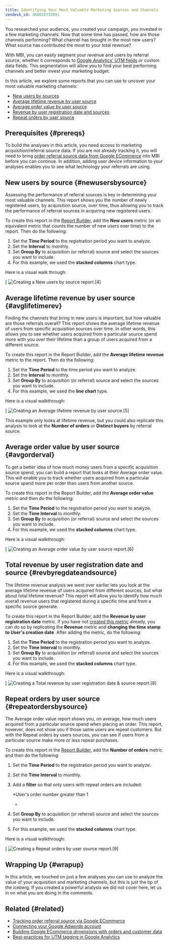 ```yaml
---
title: Identifying Your Most Valuable Marketing Sources and Channels
zendesk_id: 360016732991
---
```


You researched your audience, you created your campaign, you invested in a few marketing channels. Now that some time has passed, how are those channels performing? What channel has brought in the most new users? What source has contributed the most to your total revenue?

With MBI, you can easily segment your revenue and users by referral source, whether it corresponds to [Google Analytics' UTM fields](https://support.google.com/analytics/answer/1191184?hl=en) or custom data fields. This segmentation will allow you to find your best performing channels and better invest your marketing budget.

In this article, we explore some reports that you can use to uncover your most valuable marketing channels:

* [New users by sources](../#newusersbysource)
* [Average lifetime revenue by user source](../#avglifetimerev)
* [Average order value by user source](../#avgorderval)
* [Revenue by user registration date and sources](../#revbyregdateandsource)
* [Repeat orders by user source](../#repeatordersbysource)

## Prerequisites {#prereqs}

To build the analyses in this article, you need access to marketing acquisition/referral source data. If you are not already tracking it, you will need to bring [order referral source data from Google ECommerce](../importing-data/integrations/google-ecommerce.md) into MBI before you can continue. In addition, adding user device information to your analyses enables you to see what technology your referrals are using.

## New users by source {#newusersbysource}

Assessing the performance of referral sources is key in determining your most valuable channels. This report shows you the number of newly registered users, by acquisition source, over time, thus allowing you to track the performance of referral sources in acquiring new registered users.

To create this report in the [Report Builder](../../tutorials/using-visual-report-builder.md), add the **New users** metric (or an equivalent metric that counts the number of new users over time) to the report. Then do the following:

1. Set the **Time Period** to the registration period you want to analyze.
1. Set the **Interval** to monthly.
1. Set **Group By** to acquisition (or referral) source and select the sources you want to include.
1. For this example, we used the **stacked columns** chart type.

Here is a visual walk through:

[ ![Creating a New users by source report.](../../assets/New_Users_by_source.gif)<!--{: style="max-width: 500px;"}-->[4]<!--{: data-lightbox="image-1" data-title="Creating a New users by source report."}-->


## Average lifetime revenue by user source {#avglifetimerev}

Finding the channels that bring in new users is important, but how valuable are those referrals overall? This report shows the average lifetime revenue of users from specific acquisition sources over time. In other words, this allows you to see whether users acquired from a particular source spend more with you over their lifetime than a group of users acquired from a different source.

To create this report in the Report Builder, add the **Average lifetime revenue** metric to the report. Then do the following:

1. Set the **Time Period** to the time period you want to analyze.
1. Set the **Interval** to monthly.
1. Set **Group By** to acquisition (or referral) source and select the sources you want to include.
1. For this example, we used the **line chart** type.

Here is a visual walkthrough:

[ ![Creating an Average lifetime revenue by user source.](../../assets/Lifetime_revenue_by_user_source.gif)<!--{: style="max-width: 500px;"}-->[5]<!--{: data-lightbox="image-1" data-title="Creating an Average lifetime revenue by user source report."}-->

This example only looks at lifetime revenue, but you could also replicate this analysis to look at the **Number of orders** or **Distinct buyers** by referral source.

## Average order value by user source {#avgorderval}

To get a better idea of how much money users from a specific acquisition source spend, you can build a report that looks at their Average order value. This will enable you to track whether users acquired from a particular source spend more per order than users from another source.

To create this report in the Report Builder, add the **Average order value** metric and then do the following:

1. Set the **Time Period** to the registration period you want to analyze.
1. Set the **Time Interval** to monthly.
1. Set **Group By** to acquisition (or referral) source and select the sources you want to include.
1. For this example, we used the **stacked columns** chart type.

Here is a visual walkthrough:

[ ![Creating an Average order value by user source report.](../../assets/Average_order_value_by_source.gif)<!--: style="max-width: 500px;"}-->[6]<!--{: data-lightbox="image-1" data-title="Creating an Average order value by user source report."}-->

## Total revenue by user registration date and source {#revbyregdateandsource}

The lifetime revenue analysis we went over earlier lets you look at the average lifetime revenue of users acquired from different sources, but what about total lifetime revenue? This report will allow you to identify how much overall revenue users that registered during a specific time and from a specific source generate.

To create this report in the Report Builder, add the **Revenue by user registration date** metric. If you have not [created this metric](../../data-user/reports/ess-manage-data-metrics.md) already, you can do so by replicating the **Revenue** metric and **changing the time stamp to User's creation date**. After adding the metric, do the following:

1. Set the **Time Period** to the registration period you want to analyze.
1. Set the **Time Interval** to monthly.
1. Set **Group By** to acquisition (or referral) source and select the sources you want to include.
1. For this example, we used the **stacked columns** chart type.

Here is a visual walkthrough:

[ ![Creating a Total revenue by user registration date &amp; source report.](../../assets/Revenue_by_user_registration_date_and_source.gif)<!--{: style="max-width: 500px;"}-->[8]<!--{: data-lightbox="image-1" data-title="Creating a Total revenue by user registration date &amp; source report."}-->

## Repeat orders by user source {#repeatordersbysource}

The Average order value report shows you, on average, how much users acquired from a particular source spend when placing an order. This report, however, does not show you if those same users are repeat customers. But with the Repeat orders by users sources, you can see if users from a particular source make more or less repeat purchases.

To create this report in the [Report Builder](../../tutorials/using-visual-report-builder.md), add the **Number of orders** metric and then do the following:

1. Set the **Time Period** to the registration period you want to analyze.
1. Set the **Time Interval** to monthly.
1. Add a **filter** so that only users with repeat orders are included:

    *User's order number greater than 1

    *
1. Set **Group By** to acquisition (or referral) source and select the sources you want to include.
1. For this example, we used the **stacked columns** chart type.

Here is a visual walkthrough:

[ ![Creating a Repeat orders by user source report.](../../assets/Repeat_orders_by_user_source.gif)<!--{: style="max-width: 500px;"}-->[9]<!--{: data-lightbox="image-1" data-title="Creating a Repeat orders by user source report."}-->


## Wrapping Up {#wrapup}

In this article, we touched on just a few analyses you can use to analyze the value of your acquisition and marketing channels, but this is just the tip of the iceberg. If you created a powerful analysis we did not cover here, let us in on what you are doing in the comments.

## Related {#related}

* [Tracking order referral source via Google ECommerce](../importing-data/integrations/google-ecommerce.md)
* [Connecting your Google Adwords account](../importing-data/integrations/google-adwords.md)
* [Building Google ECommerce dimensions with orders and customer data](../data-warehouse-mgr/bldg-google-ecomm-dim.md)
* [Best-practices for UTM tagging in Google Analytics](../../best-practices/utm-tagging-google.md)
